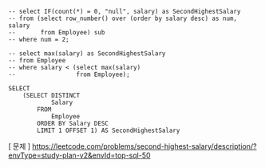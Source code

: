```mysql
-- select IF(count(*) = 0, "null", salary) as SecondHighestSalary
-- from (select row_number() over (order by salary desc) as num, salary
--       from Employee) sub
-- where num = 2;

-- select max(salary) as SecondHighestSalary
-- from Employee
-- where salary < (select max(salary)
--                 from Employee);

SELECT
    (SELECT DISTINCT
            Salary
        FROM
            Employee
        ORDER BY Salary DESC
        LIMIT 1 OFFSET 1) AS SecondHighestSalary

```

[ 문제 ] https://leetcode.com/problems/second-highest-salary/description/?envType=study-plan-v2&envId=top-sql-50

